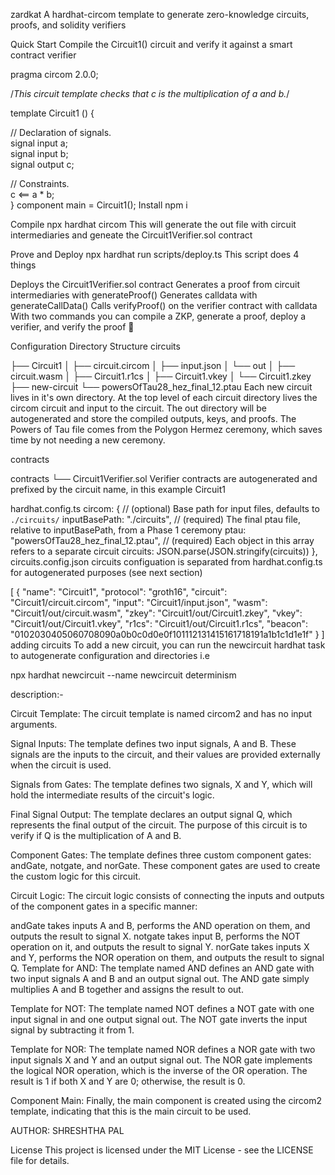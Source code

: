 zardkat
A hardhat-circom template to generate zero-knowledge circuits, proofs, and solidity verifiers

Quick Start
Compile the Circuit1() circuit and verify it against a smart contract verifier

pragma circom 2.0.0;

/*This circuit template checks that c is the multiplication of a and b.*/  

template Circuit1 () {  

   // Declaration of signals.  
   signal input a;  
   signal input b;  
   signal output c;  

   // Constraints.  
   c <== a * b;  
}
component main = Circuit1();
Install
npm i

Compile
npx hardhat circom This will generate the out file with circuit intermediaries and geneate the Circuit1Verifier.sol contract

Prove and Deploy
npx hardhat run scripts/deploy.ts This script does 4 things

Deploys the Circuit1Verifier.sol contract
Generates a proof from circuit intermediaries with generateProof()
Generates calldata with generateCallData()
Calls verifyProof() on the verifier contract with calldata
With two commands you can compile a ZKP, generate a proof, deploy a verifier, and verify the proof 🎉

Configuration
Directory Structure
circuits

├── Circuit1
│   ├── circuit.circom
│   ├── input.json
│   └── out
│       ├── circuit.wasm
│       ├── Circuit1.r1cs
│       ├── Circuit1.vkey
│       └── Circuit1.zkey
├── new-circuit
└── powersOfTau28_hez_final_12.ptau
Each new circuit lives in it's own directory. At the top level of each circuit directory lives the circom circuit and input to the circuit. The out directory will be autogenerated and store the compiled outputs, keys, and proofs. The Powers of Tau file comes from the Polygon Hermez ceremony, which saves time by not needing a new ceremony.

contracts

contracts
└── Circuit1Verifier.sol
Verifier contracts are autogenerated and prefixed by the circuit name, in this example Circuit1

hardhat.config.ts
  circom: {
    // (optional) Base path for input files, defaults to `./circuits/`
    inputBasePath: "./circuits",
    // (required) The final ptau file, relative to inputBasePath, from a Phase 1 ceremony
    ptau: "powersOfTau28_hez_final_12.ptau",
    // (required) Each object in this array refers to a separate circuit
    circuits: JSON.parse(JSON.stringify(circuits))
  },
circuits.config.json
circuits configuation is separated from hardhat.config.ts for autogenerated purposes (see next section)

[
  {
    "name": "Circuit1",
    "protocol": "groth16",
    "circuit": "Circuit1/circuit.circom",
    "input": "Circuit1/input.json",
    "wasm": "Circuit1/out/circuit.wasm",
    "zkey": "Circuit1/out/Circuit1.zkey",
    "vkey": "Circuit1/out/Circuit1.vkey",
    "r1cs": "Circuit1/out/Circuit1.r1cs",
    "beacon": "0102030405060708090a0b0c0d0e0f101112131415161718191a1b1c1d1e1f"
  }
]
adding circuits
To add a new circuit, you can run the newcircuit hardhat task to autogenerate configuration and directories i.e

npx hardhat newcircuit --name newcircuit
determinism

description:-

Circuit Template: The circuit template is named circom2 and has no input arguments.

Signal Inputs: The template defines two input signals, A and B. These signals are the inputs to the circuit, and their values are provided externally when the circuit is used.

Signals from Gates: The template defines two signals, X and Y, which will hold the intermediate results of the circuit's logic.

Final Signal Output: The template declares an output signal Q, which represents the final output of the circuit. The purpose of this circuit is to verify if Q is the multiplication of A and B.

Component Gates: The template defines three custom component gates: andGate, notgate, and norGate. These component gates are used to create the custom logic for this circuit.

Circuit Logic: The circuit logic consists of connecting the inputs and outputs of the component gates in a specific manner:

andGate takes inputs A and B, performs the AND operation on them, and outputs the result to signal X.
notgate takes input B, performs the NOT operation on it, and outputs the result to signal Y.
norGate takes inputs X and Y, performs the NOR operation on them, and outputs the result to signal Q.
Template for AND: The template named AND defines an AND gate with two input signals A and B and an output signal out. The AND gate simply multiplies A and B together and assigns the result to out.

Template for NOT: The template named NOT defines a NOT gate with one input signal in and one output signal out. The NOT gate inverts the input signal by subtracting it from 1.

Template for NOR: The template named NOR defines a NOR gate with two input signals X and Y and an output signal out. The NOR gate implements the logical NOR operation, which is the inverse of the OR operation. The result is 1 if both X and Y are 0; otherwise, the result is 0.

Component Main: Finally, the main component is created using the circom2 template, indicating that this is the main circuit to be used.

AUTHOR:
SHRESHTHA PAL

License
This project is licensed under the MIT License - see the LICENSE file for details.
